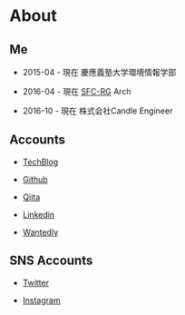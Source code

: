 
<!-- Global site tag (gtag.js) - Google Analytics -->
<script async src="https://www.googletagmanager.com/gtag/js?id=UA-105143295-2"></script>
<script>
  window.dataLayer = window.dataLayer || [];
  function gtag(){dataLayer.push(arguments);}
  gtag('js', new Date());

  gtag('config', 'UA-105143295-2');
</script>

# About

## Me

+ 2015-04 - 現在 慶應義塾大学環境情報学部

+ 2016-04 - 現在 [SFC-RG](https://rg.sfc.keio.ac.jp/) Arch

+ 2016-10 - 現在 株式会社Candle Engineer

## Accounts

+ [TechBlog](http://www.ishikawa.tech/)

+ [Github](https://github.com/dooooooooinggggg)

+ [Qiita](https://qiita.com/dooooooooinggggg)

+ [Linkedin](https://www.linkedin.com/in/tatsunori-ishikawa/)

+ [Wantedly](https://www.wantedly.com/users/18456082)

## SNS Accounts

+ [Twitter](https://twitter.com/ggggniooooooood)

+ [Instagram](https://www.instagram.com/dooooooooinggggg/)
